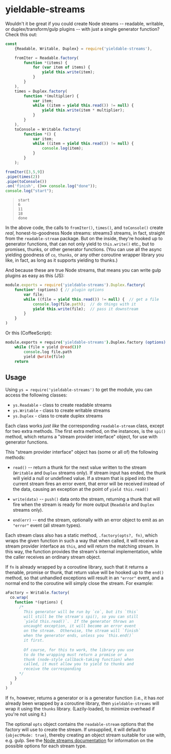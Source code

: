 # yieldable-streams

Wouldn't it be great if you could create Node streams -- readable, writable, or duplex/transform/gulp plugins -- with just a single generator function?  Check this out:

<!-- mockdown: expect = 'done' -->

```js
const
    {Readable, Writable, Duplex} = require('yieldable-streams'),

    fromIter = Readable.factory(
        function *(items) {
            for (var item of items) {
                yield this.write(item);
            }
        }
    ),
    times = Duplex.factory(
        function *(multiplier) {
            var item;
            while ((item = yield this.read()) != null) {
                yield this.write(item * multiplier);
            }
        }
    ),
    toConsole = Writable.factory(
        function *() {
            var item;
            while ((item = yield this.read()) != null) {
                console.log(item);
            }
        }
    );

fromIter([3,5,9])
.pipe(times(2))
.pipe(toConsole())
.on('finish', ()=> console.log("done"));
console.log("start");
```

>     start
>     6
>     11
>     18
>     done

In the above code, the calls to `fromIter()`, `times()`, and `toConsole()` create *real*, honest-to-goodness Node streams: streams3 streams, in fact, straight from the `readable-stream` package.  But on the inside, they're hooked up to generator functions, that can not only yield to `this.write()` etc., but to promises, thunks, or other generator functions.  (You can use all the async yielding goodness of `co`, `thunks`, or any other coroutine wrapper library you like, in fact, as long as it supports yielding to thunks.)

And because these are true Node streams, that means you can write gulp plugins as easy as this (JS):

```js
module.exports = require('yieldable-streams').Duplex.factory(
    function* (options) { // plugin options
        var file;
        while ((file = yield this.read()) != null) {  // get a file
            console.log(file.path);  // do things with it
            yield this.write(file);  // pass it downstream
        }
    }
)
```
Or this (CoffeeScript):

```coffee
module.exports = require('yieldable-streams').Duplex.factory (options) ->
    while (file = yield @read())?
        console.log file.path
        yield @write(file)
    return
```

## Usage

Using `ys = require('yieldable-streams')` to get the module, you can access the following classes:

* `ys.Readable` - class to create readable streams
* `ys.Writable` - class to create writable streams
* `ys.Duplex` - class to create duplex streams

Each class works *just like* the corresponding `readable-stream` class, except for two extra methods.  The first extra method, on the instances, is the `spi()` method, which returns a "stream provider interface" object, for use with generator functions.

This "stream provider interface" object has (some or all of) the following methods:

* `read()` -- return a thunk for the next value written to the stream (`Writable` and `Duplex` streams only).  If stream input has ended, the thunk will yield a null or undefined value.  If a stream that is piped into the current stream fires an error event, that error will be received instead of the data, causing an exception at the point of `yield this.read()`

* `write(data)` -- `push()` data onto the stream, returning a thunk that will fire when the stream is ready for more output (`Readable` and `Duplex` streams only).

* `end(err)` -- end the stream, optionally with an error object to emit as an `"error"` event (all stream types).

Each stream class also has a static method, `.factory(opts?, fn)`, which wraps the given function in such a way that when called, it will receive a stream provider interface as `this`, and will return the matching stream.  In this way, the function provides the stream's internal implementation, while the caller receives an ordinary stream object.

If `fn` is already wrapped by a coroutine library, such that it returns a thenable, promise or thunk, that return value will be hooked up to the `end()` method, so that unhandled exceptions will result in an `"error"` event, and a normal end to the coroutine will simply close the stream.  For example:

<!-- mockdown: ++ignore -->
```js
aFactory = Writable.factory(
  co.wrap(
    function *(options) {
      /* 
        This generator will be run by `co`, but its `this`
        will still be the stream's spi(), so you can still
        `yield this.read()`.  If the generator throws an
        uncaught exception, it will become an error event
        on the stream.  Otherwise, the stream will `finish`
        when the generator ends, unless you `this.end()`
        it first.
       
        Of course, for this to work, the library you use
        to do the wrapping must return a promise or a
        thunk (node-style callback-taking function) when
        called, it must allow you to yield to thunks and
        receive the corresponding 
      */
    }
  )
)
```

If `fn`, however, returns a generator or is a generator function (i.e., it has *not* already been wrapped by a coroutine library, then `yieldable-streams` will wrap it using the `thunks` library.  (Lazily-loaded, to minimize overhead if you're not using it.)

The optional `opts` object contains the `readable-stream` options that the factory will use to create the stream.  If unsupplied, it will default to `{objectMode: true}`, thereby creating an object stream suitable for use with, e.g. gulp.  See the [Node streams documentation](https://nodejs.org/api/stream.html) for information on the possible options for each stream type.